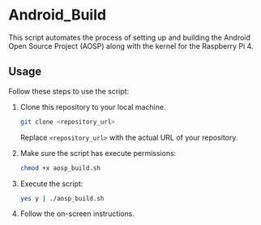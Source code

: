 # Android_Build

This script automates the process of setting up and building the Android Open Source Project (AOSP) along with the kernel for the Raspberry Pi 4.

## Usage

Follow these steps to use the script:

1. Clone this repository to your local machine.

    ```bash
    git clone <repository_url>
    ```

    Replace `<repository_url>` with the actual URL of your repository.

2. Make sure the script has execute permissions:

    ```bash
    chmod +x aosp_build.sh
    ```

3. Execute the script:

    ```bash
    yes y | ./aosp_build.sh
    ```

4. Follow the on-screen instructions.


